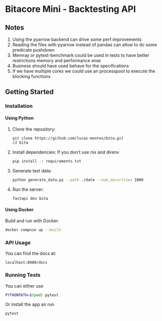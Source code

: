 # Bitacore Mini - Backtesting API

## Notes
1. Using the pyarrow backend can drive some perf improvements
2. Reading the files with pyarrow instead of pandas can allow to do some predicate pushdown
3. Memray or pytest-benchmark could be used in tests to have better restrictions memory and performance wise
4. Business should have used behave for the specifications 
5. If we have multiple cores we could use an processpool to execute the blocking functions

## Getting Started

### Installation

#### Using Python

1. Clone the repository:
   ```bash
   git clone https://github.com/lucas-montes/bita.git
   cd bita
   ```

2. Install dependencies:
  If you don't use nix and direnv
   ```bash
   pip install -r requirements.txt
   ```

3. Generate test data:
   ```bash
   python generate_data.py --path ./data --num_securities 1000
   ```

4. Run the server:
   ```bash
   fastapi dev bita
   ```

#### Using Docker

Build and run with Docker:
```bash
docker compose up --build
```

### API Usage
You can find the docs at:
```
localhost:8000/docs
```

### Running Tests

You can either use
```bash
PYTHONPATH=$(pwd) pytest
```

Or install the app an run
```bash
pytest
```
